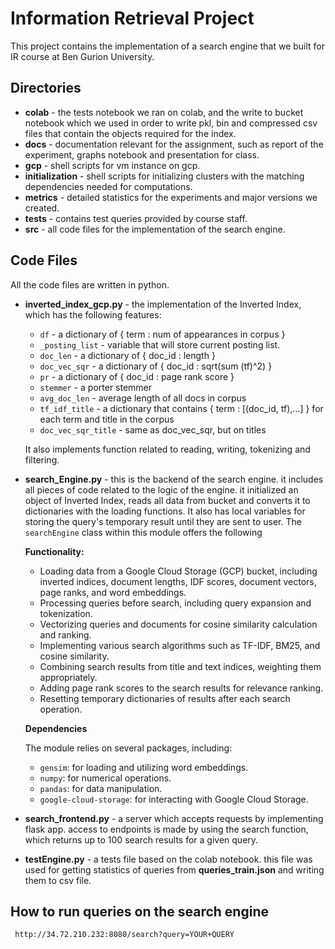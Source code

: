 # **Information Retrieval Project**
This project contains the implementation of a search engine that we built for IR course at Ben Gurion University.
## Directories
- **colab** - the tests notebook we ran on colab, and the write to bucket notebook which we used in order to write pkl, bin and compressed csv files that contain the objects required for the index.
- **docs** - documentation relevant for the assignment, such as report of the experiment, graphs notebook and presentation for class.
- **gcp** - shell scripts for vm instance on gcp.
- **initialization** - shell scripts for initializing clusters with the matching dependencies needed for computations.
- **metrics** - detailed statistics for the experiments and major versions we created.
- **tests** - contains test queries provided by course staff.
- **src** - all code files for the implementation of the search engine.
## Code Files
All the code files are written in python.
- **inverted_index_gcp.py** - the implementation of the Inverted Index, which has the following features:
  - `df` - a dictionary of { term : num of appearances in corpus }
  - `_posting_list` - variable that will store current posting list.
  - `doc_len` - a dictionary of { doc_id : length }
  - `doc_vec_sqr` - a dictionary of { doc_id : sqrt(sum (tf)^2) }
  - `pr` - a dictionary of { doc_id : page rank score }
  - `stemmer` - a porter stemmer
  - `avg_doc_len` - average length of all docs in corpus
  - `tf_idf_title` - a dictionary that contains { term : [(doc_id, tf),...] } for each term and title in the corpus
  - `doc_vec_sqr_title` - same as doc_vec_sqr, but on titles
    
  It also implements function related to reading, writing, tokenizing and filtering.
 - **search_Engine.py** - this is the backend of the search engine. it includes all pieces of code related to the logic of the engine. it initialized an object of Inverted Index, reads all data from bucket and converts it to dictionaries with the loading functions.
   It also has local variables for storing the query's temporary result until they are sent to user.
   The `searchEngine` class within this module offers the following

   **Functionality:**
    - Loading data from a Google Cloud Storage (GCP) bucket, including inverted indices, document lengths, IDF scores, document vectors, page ranks, and word embeddings.
    - Processing queries before search, including query expansion and tokenization.
    - Vectorizing queries and documents for cosine similarity calculation and ranking.
    - Implementing various search algorithms such as TF-IDF, BM25, and cosine similarity.
    - Combining search results from title and text indices, weighting them appropriately.
    - Adding page rank scores to the search results for relevance ranking.
    - Resetting temporary dictionaries of results after each search operation.
      
    **Dependencies**
      
      The module relies on several packages, including:
      - `gensim`: for loading and utilizing word embeddings.
      - `numpy`: for numerical operations.
      - `pandas`: for data manipulation.
      - `google-cloud-storage`: for interacting with Google Cloud Storage.
  - **search_frontend.py** - a server which accepts requests by implementing flask app. access to endpoints is made by using the search function, which returns up to 100 search results for a given query.
  - **testEngine.py** - a tests file based on the colab notebook. this file was used for getting statistics of queries from **queries_train.json** and writing them to csv file.
## How to run queries on the search engine
     http://34.72.210.232:8080/search?query=YOUR+QUERY
   
  

